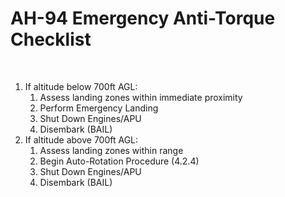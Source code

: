 # AH-94 Emergency Anti-Torque Checklist

<br>

1. If altitude below 700ft AGL:
   1. Assess landing zones within immediate proximity
   2. Perform Emergency Landing
   3. Shut Down Engines/APU
   4. Disembark (BAIL)
2. If altitude above 700ft AGL:
   1. Assess landing zones within range
   2. Begin Auto-Rotation Procedure (4.2.4)
   3. Shut Down Engines/APU
   4. Disembark (BAIL)

<br>

